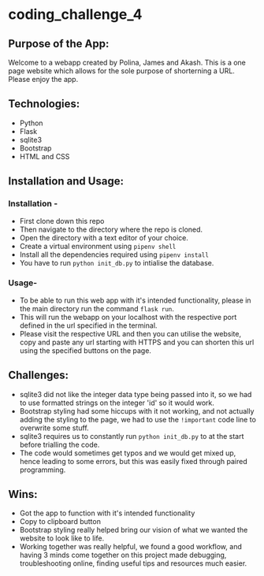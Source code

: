 # coding_challenge_4

## Purpose of the App:

Welcome to a webapp created by Polina, James and Akash. This is a one page website which allows for the sole purpose of shorterning a URL. Please enjoy the app.

## Technologies:

- Python
- Flask
- sqlite3
- Bootstrap
- HTML and CSS

## Installation and Usage:

### Installation -

- First clone down this repo
- Then navigate to the directory where the repo is cloned.
- Open the directory with a text editor of your choice.
- Create a virtual environment using `pipenv shell`
- Install all the dependencies required using `pipenv install`
- You have to run `python init_db.py` to intialise the database.

### Usage-

- To be able to run this web app with it's intended functionality, please in the main directory run the command `flask run`.
- This will run the webapp on your localhost with the respective port defined in the url specified in the terminal.
- Please visit the respective URL and then you can utilise the website, copy and paste any url starting with HTTPS and you can shorten this url using the specified buttons on the page.

## Challenges:

- sqlite3 did not like the integer data type being passed into it, so we had to use formatted strings on the integer 'id' so it would work.
- Bootstrap styling had some hiccups with it not working, and not actually adding the styling to the page, we had to use the `!important` code line to overwrite some stuff.
- sqlite3 requires us to constantly run `python init_db.py` to at the start before trialling the code.
- The code would sometimes get typos and we would get mixed up, hence leading to some errors, but this was easily fixed through paired programming.

## Wins:

- Got the app to function with it's intended functionality
- Copy to clipboard button
- Bootstrap styling really helped bring our vision of what we wanted the website to look like to life.
- Working together was really helpful, we found a good workflow, and having 3 minds come together on this project made debugging, troubleshooting online, finding useful tips and resources much easier.
